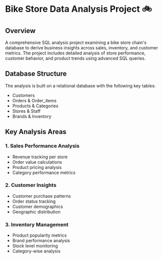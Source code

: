 # Bike Store Data Analysis Project 🚲

## Overview
A comprehensive SQL analysis project examining a bike store chain's database to derive business insights across sales, inventory, and customer metrics. The project includes detailed analysis of store performance, customer behavior, and product trends using advanced SQL queries.

## Database Structure
The analysis is built on a relational database with the following key tables:
- Customers
- Orders & Order_items
- Products & Categories
- Stores & Staff
- Brands & Inventory

## Key Analysis Areas

### 1. Sales Performance Analysis
- Revenue tracking per store
- Order value calculations
- Product pricing analysis
- Category performance metrics

### 2. Customer Insights
- Customer purchase patterns
- Order status tracking
- Customer demographics
- Geographic distribution

### 3. Inventory Management
- Product popularity metrics
- Brand performance analysis
- Stock level monitoring
- Category-wise analysis
